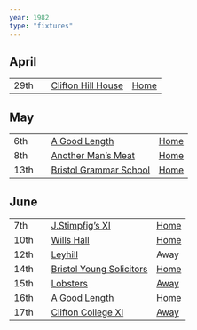 ```yaml
---
year: 1982
type: "fixtures"
---
```


## April

|  |  |  |  |
|:---|:---|:---|:---|
| 29th |  | [Clifton Hill House](1982/clifton-hill-house) | [Home](https://goo.gl/maps/TKf5ZBWfggmbtMNt5) |

## May

|  |  |  |  |
|:---|:---|:---|:---|
| 6th |  | [A Good Length](1982/a-good-length) | [Home](https://goo.gl/maps/TKf5ZBWfggmbtMNt5) |
| 8th |  | [Another Man’s Meat](1982/another-mans-meat) | [Home](https://goo.gl/maps/TKf5ZBWfggmbtMNt5) |
| 13th |  | [Bristol Grammar School](1982/bristol-grammar-school) | [Home](https://goo.gl/maps/TKf5ZBWfggmbtMNt5) |

## June

|  |  |  |  |
|:---|:---|:---|:---|
| 7th |  | [J.Stimpfig’s XI](1982/j-stimfigs-xi) | [Home](https://goo.gl/maps/TKf5ZBWfggmbtMNt5) |
| 10th |  | [Wills Hall](1982/wills-hall) | [Home](https://goo.gl/maps/TKf5ZBWfggmbtMNt5) |
| 12th |  | [Leyhill](1982/leyhill) | Away |
| 14th |  | [Bristol Young Solicitors](1982/bristol-young-solicitors) | [Home](https://goo.gl/maps/TKf5ZBWfggmbtMNt5) |
| 15th |  | [Lobsters](1982/lobsters) | [Away](https://goo.gl/maps/FDQEWGwmyb21QdUP7) |
| 16th |  | [A Good Length](1982/a-good-length-2) | [Home](https://goo.gl/maps/TKf5ZBWfggmbtMNt5) |
| 17th |  | [Clifton College XI](1982/clifton-college-xi) | [Away](https://goo.gl/maps/BhH3zz2H1YVCQRZ58) |